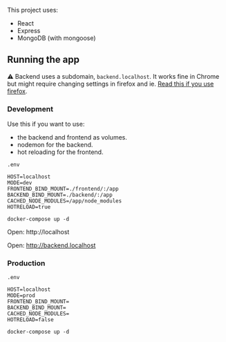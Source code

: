 This project uses:
* React
* Express
* MongoDB (with mongoose)

## Running the app
⚠️ Backend uses a subdomain, `backend.localhost`. It works fine in Chrome but might require changing settings in firefox and ie. [Read this if you use firefox](https://stackoverflow.com/questions/33251155/firefox-cannot-connect-to-a-local-servers-subdomain/56049681).


### Development
Use this if you want to use:
* the backend and frontend as volumes.
* nodemon for the backend.
* hot reloading for the frontend.

`.env`
```
HOST=localhost
MODE=dev
FRONTEND_BIND_MOUNT=./frontend/:/app
BACKEND_BIND_MOUNT=./backend/:/app
CACHED_NODE_MODULES=/app/node_modules
HOTRELOAD=true
```

```
docker-compose up -d
```

Open: http://localhost

Open: http://backend.localhost

### Production
`.env`
```
HOST=localhost
MODE=prod
FRONTEND_BIND_MOUNT=
BACKEND_BIND_MOUNT=
CACHED_NODE_MODULES=
HOTRELOAD=false
```
```
docker-compose up -d
```
